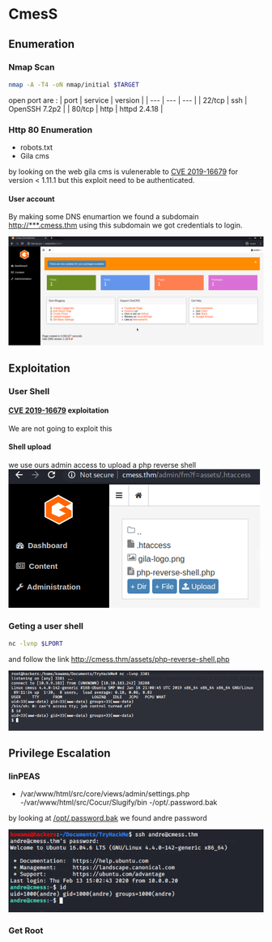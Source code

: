 # CmesS

## Enumeration

### Nmap Scan

```bash
nmap -A -T4 -oN nmap/initial $TARGET
```

open port are :
| port | service | version |
| --- | --- | --- |
| 22/tcp | ssh | OpenSSH 7.2p2 |
| 80/tcp | http | httpd 2.4.18 |

### Http 80 Enumeration

- robots.txt
- Gila cms

by looking on the web gila cms is vulenerable to [CVE 2019-16679](https://www.exploit-db.com/exploits/47407) for version < 1.11.1
but this exploit need to be authenticated.

#### User account

By making some DNS enumartion we found a subdomain <http://***.cmess.thm> using this subdomain we got credentials to login.

![admin](img/admin.png)

## Exploitation

### User Shell

#### [CVE 2019-16679](https://www.exploit-db.com/exploits/47407)  exploitation

We are not going to exploit this

#### Shell upload

we use ours admin access to upload a php reverse shell
![rshell](img/rshell.png)

### Geting a user shell

```bash
nc -lvnp $LPORT
```

and follow the link <http://cmess.thm/assets/php-reverse-shell.php>

![shell](img/shell.png)

## Privilege Escalation

### linPEAS

- /var/www/html/src/core/views/admin/settings.php
-/var/www/html/src/Cocur/Slugify/bin
-/opt/.password.bak

by looking at [/opt/.password.bak](..password.bak) we found andre password

![andre shell](img/andre-shell.png)

### Get Root
